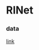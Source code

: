 # RINet

### data
[link](https://drive.google.com/file/d/1pBa3YEWMBoqE17gFZtowaDCTC4OonQOk/view?usp=sharing)